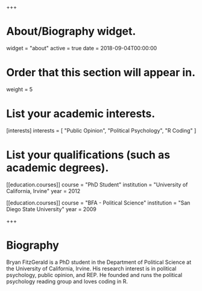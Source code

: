 +++
# About/Biography widget.
widget = "about"
active = true
date = 2018-09-04T00:00:00

# Order that this section will appear in.
weight = 5

# List your academic interests.
[interests]
  interests = [
    "Public Opinion",
    "Political Psychology",
    "R Coding"
  ]

# List your qualifications (such as academic degrees).
[[education.courses]]
  course = "PhD Student"
  institution = "University of California, Irvine"
  year = 2012

[[education.courses]]
  course = "BFA - Political Science"
  institution = "San Diego State University"
  year = 2009


+++

# Biography

Bryan FitzGerald is a PhD student in the Department of Political Science at the University of California, Irvine.  His research interest is in political psychology, public opinion, and REP. He founded and runs the political psychology reading group and loves coding in R.

